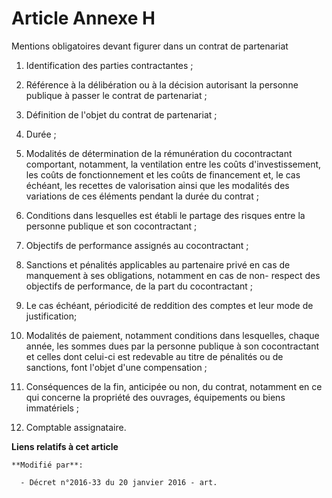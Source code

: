 # Article Annexe H

Mentions obligatoires devant figurer dans un contrat de partenariat

1. Identification des parties contractantes ;

2. Référence à la délibération ou à la décision autorisant la personne publique à passer le contrat de partenariat ;

3. Définition de l'objet du contrat de partenariat ;

4. Durée ;

5. Modalités de détermination de la rémunération du cocontractant comportant, notamment, la ventilation entre les coûts
d'investissement, les coûts de fonctionnement et les coûts de financement et, le cas échéant, les recettes de valorisation
ainsi que les modalités des variations de ces éléments pendant la durée du contrat ;

6. Conditions dans lesquelles est établi le partage des risques entre la personne publique et son cocontractant ;

7. Objectifs de performance assignés au cocontractant ;

8. Sanctions et pénalités applicables au partenaire privé en cas de manquement à ses obligations, notamment en cas de non-
respect des objectifs de performance, de la part du cocontractant ;

9. Le cas échéant, périodicité de reddition des comptes et leur mode de justification;

10. Modalités de paiement, notamment conditions dans lesquelles, chaque année, les sommes dues par la personne publique à son
cocontractant et celles dont celui-ci est redevable au titre de pénalités ou de sanctions, font l'objet d'une compensation ;

11. Conséquences de la fin, anticipée ou non, du contrat, notamment en ce qui concerne la propriété des ouvrages, équipements
ou biens immatériels ;

12. Comptable assignataire.

**Liens relatifs à cet article**

	**Modifié par**:

	  - Décret n°2016-33 du 20 janvier 2016 - art.
